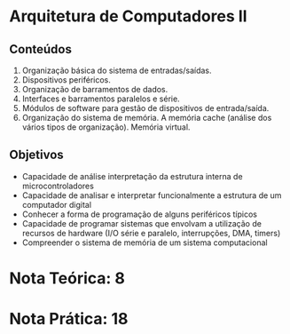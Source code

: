 # Arquitetura de Computadores II

## Conteúdos
1. Organização básica do sistema de entradas/saídas.
2. Dispositivos periféricos.
3. Organização de barramentos de dados.
4. Interfaces e barramentos paralelos e série.
5. Módulos de software para gestão de dispositivos de entrada/saída.
6. Organização do sistema de memória. A memória cache (análise dos vários tipos de organização). Memória virtual.

## Objetivos
* Capacidade de análise interpretação da estrutura interna de microcontroladores
* Capacidade de analisar e interpretar funcionalmente a estrutura de um computador digital
* Conhecer a forma de programação de alguns periféricos típicos
* Capacidade de programar sistemas que envolvam a utilização de recursos de hardware (I/O série e paralelo, interrupções, DMA, timers)
* Compreender o sistema de memória de um sistema computacional

# Nota Teórica: 8
# Nota Prática: 18
